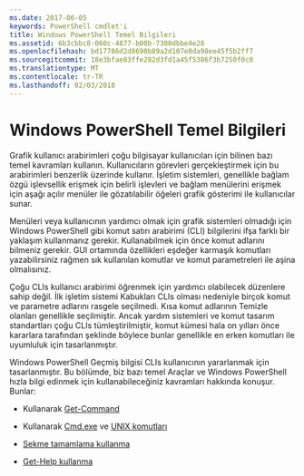 ```yaml
---
ms.date: 2017-06-05
keywords: PowerShell cmdlet'i
title: Windows PowerShell Temel Bilgileri
ms.assetid: 6b3cbbc8-060c-4877-b00b-7300dbbe4e28
ms.openlocfilehash: bd17786d2d8690b89a2d107e0da98ee45f5b2ff7
ms.sourcegitcommit: 18e3bfae83ffe282d3fd1a45f5386f3b7250f0c0
ms.translationtype: MT
ms.contentlocale: tr-TR
ms.lasthandoff: 02/03/2018
---
```

# <a name="windows-powershell-basics"></a>Windows PowerShell Temel Bilgileri
Grafik kullanıcı arabirimleri çoğu bilgisayar kullanıcıları için bilinen bazı temel kavramları kullanın. Kullanıcıların görevleri gerçekleştirmek için bu arabirimleri benzerlik üzerinde kullanır. İşletim sistemleri, genellikle bağlam özgü işlevsellik erişmek için belirli işlevleri ve bağlam menülerini erişmek için aşağı açılır menüler ile gözatılabilir öğeleri grafik gösterimi ile kullanıcılar sunar.

Menüleri veya kullanıcının yardımcı olmak için grafik sistemleri olmadığı için Windows PowerShell gibi komut satırı arabirimi (CLI) bilgilerini ifşa farklı bir yaklaşım kullanmanız gerekir. Kullanabilmek için önce komut adlarını bilmeniz gerekir. GUI ortamında özellikleri eşdeğer karmaşık komutları yazabilirsiniz rağmen sık kullanılan komutlar ve komut parametreleri ile aşina olmalısınız.

Çoğu CLIs kullanıcı arabirimi öğrenmek için yardımcı olabilecek düzenlere sahip değil. İlk işletim sistemi Kabukları CLIs olması nedeniyle birçok komut ve parametre adlarını rasgele seçilmedi. Kısa komut adlarının Temizle olanları genellikle seçilmiştir. Ancak yardım sistemleri ve komut tasarım standartları çoğu CLIs tümleştirilmiştir, komut kümesi hala on yılları önce kararlara tarafından şeklinde böylece bunlar genellikle en erken komutları ile uyumluluk için tasarlanmıştır.

Windows PowerShell Geçmiş bilgisi CLIs kullanıcının yararlanmak için tasarlanmıştır. Bu bölümde, biz bazı temel Araçlar ve Windows PowerShell hızla bilgi edinmek için kullanabileceğiniz kavramları hakkında konuşur. Bunlar:

- Kullanarak [Get-Command](/powershell/module/Microsoft.PowerShell.Core/get-command)

- Kullanarak [Cmd.exe](/windows-server/administration/windows-commands/cmd) ve [UNIX komutları](/windows/wsl/reference)

- [Sekme tamamlama kullanma](../../core-powershell/console/using-tab-expansion.md)

- [Get-Help kullanma](./getting-detailed-help-information.md)
